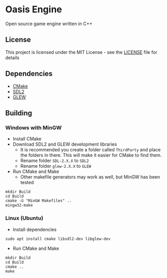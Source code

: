 # Oasis Engine

Open source game engine written in C++ 

## License 

This project is licensed under the MIT License - see the [LICENSE](LICENSE) file for details

## Dependencies 

* [CMake](https://cmake.org/download/) 
* [SDL2](https://www.libsdl.org/download-2.0.php) 
* [GLEW](http://glew.sourceforge.net/) 

## Building 

### Windows with MinGW

* Install CMake 
* Download SDL2 and GLEW development libraries
  * It is recommended you create a folder called `ThirdParty` and place the folders in there. This will make it easier for CMake to find them. 
  * Rename folder `SDL-2.X.X` to `SDL2`
  * Rename folder `glew-2.X.X` to `GLEW` 
* Run CMake and Make 
  * Other makefile generators may work as well, but MinGW has been tested 
```
mkdir Build 
cd Build 
cmake -G "MinGW Makefiles" .. 
mingw32-make
```

### Linux (Ubuntu) 

* Install dependencies 
```
sudo apt install cmake libsdl2-dev libglew-dev 
```
* Run CMake and Make 
```
mkdir Build
cd Build
cmake .. 
make 
``` 
